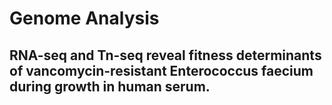 # Genome Analysis
## RNA-seq and Tn-seq reveal fitness determinants of vancomycin-resistant Enterococcus faecium during growth in human serum.
